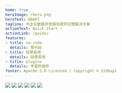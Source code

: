 ```yaml
---
home: true
heroImage: /hero.png
heroText: DBAPI
tagline: 为企业数据开放服务提供完整解决方案
actionText: Quick Start →
actionLink: /guide/
features:
- title: no-code
  details: 零代码
- title: 轻便易用
  details: 轻便易用
- title: plugins
  details: 丰富的插件
footer: Apache-2.0 Licensed | Copyright © 51dbapi
---
```


![](https://gitee.com/freakchicken/db-api/badge/star.svg)
![](https://gitee.com/freakchicken/db-api/badge/fork.svg?theme=gvp)
![](https://img.shields.io/github/stars/freakchick/DBApi.svg?logo=GitHub)
![](https://img.shields.io/github/forks/freakchick/DBApi.svg?logo=GitHub)
![](https://img.shields.io/github/watchers/freakchick/DBApi.svg?logo=GitHub)
![](https://img.shields.io/github/license/freakchick/DBApi.svg)